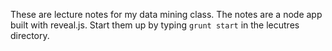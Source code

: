 These are lecture notes for my data mining class. The notes are a node app built with reveal.js.  Start them up by typing `grunt start` in the lecutres directory.
